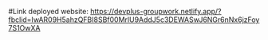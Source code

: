#Link deployed website:
https://devplus-groupwork.netlify.app/?fbclid=IwAR09H5ahzQFBI8SBf00MrlU9AddJ5c3DEWASwJ6NGr6nNx6jzFoy7S1OwXA